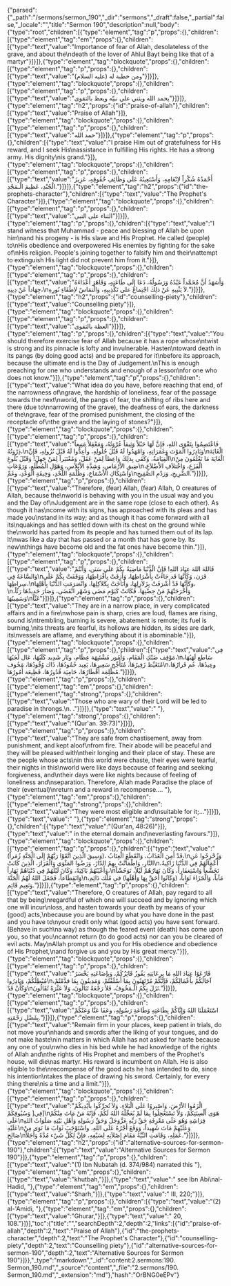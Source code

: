 {"parsed":{"_path":"/sermons/sermon_190","_dir":"sermons","_draft":false,"_partial":false,"_locale":"","title":"Sermon 190","description":null,"body":{"type":"root","children":[{"type":"element","tag":"p","props":{},"children":[{"type":"element","tag":"em","props":{},"children":[{"type":"text","value":"Importance of fear of Allah, desolateless of the grave, and about the\ndeath of the lover of Ahlul Bayt being like that of a martyr"}]}]},{"type":"element","tag":"blockquote","props":{},"children":[{"type":"element","tag":"p","props":{},"children":[{"type":"text","value":"ومن خطبة له (عليه السلام)"}]}]},{"type":"element","tag":"blockquote","props":{},"children":[{"type":"element","tag":"p","props":{},"children":[{"type":"text","value":"يحمد الله ويثني على نبيّه ويعظ بالتقوى"}]}]},{"type":"element","tag":"h2","props":{"id":"praise-of-allah"},"children":[{"type":"text","value":"Praise of Allah"}]},{"type":"element","tag":"blockquote","props":{},"children":[{"type":"element","tag":"p","props":{},"children":[{"type":"text","value":"حمد الله"}]}]},{"type":"element","tag":"p","props":{},"children":[{"type":"text","value":"I praise Him out of gratefulness for His reward, and I seek His\nassistance in fulfilling His rights. He has a strong army. His dignity\nis grand."}]},{"type":"element","tag":"blockquote","props":{},"children":[{"type":"element","tag":"p","props":{},"children":[{"type":"text","value":"أَحْمَدُهُ شُكْراً لاِنْعَامِهِ، وَأَسْتَعِينُهُ عَلَى وَظَائِفِ حُقُوقِهِ، عَزِيزَ الْجُنْدِ، عَظِيمَ الْـمَجْدِ."}]}]},{"type":"element","tag":"h2","props":{"id":"the-prophets-character"},"children":[{"type":"text","value":"The Prophet's Character"}]},{"type":"element","tag":"blockquote","props":{},"children":[{"type":"element","tag":"p","props":{},"children":[{"type":"text","value":"الثناء على النبي"}]}]},{"type":"element","tag":"p","props":{},"children":[{"type":"text","value":"I stand witness that Muhammad - peace and blessing of Allah be upon him\nand his progeny - is His slave and His Prophet. He called (people) to\nHis obedience and overpowered His enemies by fighting for the sake of\nHis religion. People's joining together to falsify him and their\nattempt to extinguish His light did not prevent him from it."}]},{"type":"element","tag":"blockquote","props":{},"children":[{"type":"element","tag":"p","props":{},"children":[{"type":"text","value":"وَأَشهَدُ أنَّ مُحَمَّداً عَبْدُهُ وَرَسُولُهُ، دَعَا إِلَى طَاعَتِهِ، وَقَاهَرَ أَعْدَاءَهُ جِهَاداً عَنْ دِينِهِ،\nلاَ يَثْنِيهِ عَنْ ذلِكَ اجْتِماعٌ على تَكْذِيبِهِ، وَالْتمَاسٌ لاِطْفَاءِ نُورِهِ."}]}]},{"type":"element","tag":"h2","props":{"id":"counselling-piety"},"children":[{"type":"text","value":"Counselling piety"}]},{"type":"element","tag":"blockquote","props":{},"children":[{"type":"element","tag":"p","props":{},"children":[{"type":"text","value":"العظة بالتقوى"}]}]},{"type":"element","tag":"p","props":{},"children":[{"type":"text","value":"You should therefore exercise fear of Allah because it has a rope whose\ntwist is strong and its pinnacle is lofty and invulnerable. Hasten\ntoward death in its pangs (by doing good acts) and be prepared for it\nbefore its approach, because the ultimate end is the Day of Judgement.\nThis is enough preaching for one who understands and enough of a lesson\nfor one who does not know."}]},{"type":"element","tag":"p","props":{},"children":[{"type":"text","value":"What idea do you have, before reaching that end, of the narrowness of\ngrave, the hardship of loneliness, fear of the passage towards the next\nworld, the pangs of fear, the shifting of ribs here and there (due to\nnarrowing of the grave), the deafness of ears, the darkness of the\ngrave, fear of the promised punishment, the closing of the receptacle of\nthe grave and the laying of stones?"}]},{"type":"element","tag":"blockquote","props":{},"children":[{"type":"element","tag":"p","props":{},"children":[{"type":"text","value":"فَاعْتَصِمُوا بِتَقْوَى اللهِ، فَإِنَّ لَهَا حَبْلاً وَثِيقاً عُرْوَتُهُ، وَمَعْقِلاً مَنِيعاً ذِرْوَتُهُ،\nوَبَادِرُوا الْمَوْتَ وَغَمَرَاتِهِ، وَامْهَدُوا لَهُ قَبْلَ حُلُولِهِ، وأَعِدُّوا لَهُ قَبْلَ نُزُولِهِ، فَإِنَّ\nالْغَايَةَ الْقِيَامَةُ، وَكَفَى بِذلِكَ وَاعِظاً لِمَنْ عَقَلَ، وَمُعْتَبَراً لِمَنْ جَهِلَ! وَقَبْلَ بُلُوغِ\nالْغَايَةَ مَا تَعْلَمُونَ مِنْ ضِيقِ الاْرْمَاسِ، وَشِدَّةِ الاْبْلاَسِ، وَهَوْلِ الْمُطَّلَعِ، وَرَوْعَاتِ\nالْفَزَعِ، وَاخْتلاَفِ الاْضْلاَعِ، وَاسْتِكَاكِ الاْسْمَاعِ، وَظُلْمَةِ اللَّحْدِ، وَخِيفَةِ الْوَعْدِ، وغَمِّ\nالضَّرِيحِ، وَرَدْمِ الصَّفِيحِ."}]}]},{"type":"element","tag":"p","props":{},"children":[{"type":"text","value":"Therefore, (fear) Allah, (fear) Allah, O creatures of Allah, because the\nworld is behaving with you in the usual way and you and the Day of\nJudgement are in the same rope (close to each other). As though it has\ncome with its signs, has approached with its pleas and has made you\nstand in its way; and as though it has come forward with all its\nquakings and has settled down with its chest on the ground while the\nworld has parted from its people and has turned them out of its lap. It\nwas like a day that has passed or a month that has gone by. Its new\nthings have become old and the fat ones have become thin."}]},{"type":"element","tag":"blockquote","props":{},"children":[{"type":"element","tag":"p","props":{},"children":[{"type":"text","value":"فَاللهَ اللهَ عِبَادَ اللهِ! فَإِنَّ الْدُّنْيَا مَاضِيَةٌ بكُمْ عَلَى سَنَن، وَأَنْتُمْ وَالسَّاعَةُ فِي\nقَرَن، وَكَأَنَّهَا قَد جَاءَتْ بِأَشْرَاطِهَا، وَأَزِفَتْ بِأَفْرَاطِهَا، وَوَقَفَتْ بِكُمْ عَلَى سِراطِهَا،\nوَكَأنَّهَا قَدْ أَشْرَفَتْ بِزَلاَزِلِهَا، وَأَنَاخَتْ بِكَلاَكِلِهَا، وَانْصَرَمَتِ الدُّنْيَا بِأَهْلِهَا،\nوَأَخْرَجَتْهُمْ مَنْ حِضْنِهَا، فَكَانَتْ كَيَوْم مَضَى وَشَهْر انْقَضَى، وَصَارَ جَدِيدُهَا رَثّاً، وَسَمِينُهَا\nغَثّاً"}]}]},{"type":"element","tag":"p","props":{},"children":[{"type":"text","value":"They are in a narrow place, in very complicated affairs and in a fire\nwhose pain is sharp, cries are loud, flames are rising, sound is\ntrembling, burning is severe, abatement is remote; its fuel is burning,\nits threats are fearful, its hollows are hidden, its sides are dark, its\nvessels are aflame, and everything about it is abominable."}]},{"type":"element","tag":"blockquote","props":{},"children":[{"type":"element","tag":"p","props":{},"children":[{"type":"text","value":"فِي مَوْقِف ضَنْكِ الْمَقَامِ، وَأُمُور مُشْتَبِهَة عِظَام، ونَار شَدِيد كَلَبُهَا، عَال لَجَبُهَا،\nسَاطع لَهَبُهَا، مُتَغَيِّظ زَفِيرُهَا، مُتَأَجِّج سَعِيرهَا، بَعِيد خُمُودُهَا، ذَاك وُقُودُهَا، مَخُوف\nوعِيدُهَا، عُم قَرارُهَا، مُظْلِمَة أَقْطَارُهَا، حَامِيَة قُدُورُهَا، فَظِيعَة أُمُورُهَا."}]}]},{"type":"element","tag":"p","props":{},"children":[{"type":"element","tag":"em","props":{},"children":[{"type":"element","tag":"strong","props":{},"children":[{"type":"text","value":"Those who are wary of their Lord will be led to paradise in throngs.\n. ."}]}]},{"type":"text","value":" "},{"type":"element","tag":"strong","props":{},"children":[{"type":"text","value":"(Qur'an. 39:73)"}]}]},{"type":"element","tag":"p","props":{},"children":[{"type":"text","value":"They are safe from chastisement, away from punishment, and kept aloof\nfrom fire. Their abode will be peaceful and they will be pleased with\ntheir longing and their place of stay. These are the people whose acts\nin this world were chaste, their eyes were tearful, their nights in this\nworld were like days because of fearing and seeking forgiveness, and\ntheir days were like nights because of feeling of loneliness and\nseparation. Therefore, Allah made Paradise the place of their (eventual)\nreturn and a reward in recompense.... "},{"type":"element","tag":"em","props":{},"children":[{"type":"element","tag":"strong","props":{},"children":[{"type":"text","value":"They were most eligible and\nsuitable for it;..."}]}]},{"type":"text","value":" "},{"type":"element","tag":"strong","props":{},"children":[{"type":"text","value":"(Qur'an, 48:26)"}]},{"type":"text","value":" in the eternal domain and\neverlasting favours."}]},{"type":"element","tag":"blockquote","props":{},"children":[{"type":"element","tag":"p","props":{},"children":[{"type":"text","value":"(وَسِيقَ الَّذِينَ اتَّقَوْا رَبَّهُمْ إِلَى الْجَنَّةِ زُمَراً)، قَدْ أُمِنَ الْعَذَابُ، وَانْقَطَعَ الْعِتَابُ،\nوَزُحْزِحُوا عَنِ النَّارِ، وَاطْمَأَنَّتْ بِهِمُ الدّارُ، وَرَضُوا المَثْوَى وَالْقَرَارَ، الَّذِينَ كَانَتْ\nأَعْمَالُهُمْ فِي الدُّنْيَا زَاكِيةً، وَأَعْيُنُهُمْ بَاكِيَةً، وَكَانَ لَيْلُهُمْ فِي دُنْيَاهُمْ نَهَاراً،\nتَخَشُّعاً وَاسْتِغفَاراً، وَكَانَ نَهَارُهُمْ لَيْلاً، تَوَحُشّاً وَانَقِطَاعاً، فَجَعَلَ اللهُ لَهُمُ الْجَنَّةَ\nمَآباً، وَالْجَزَاءَ ثَوَاباً، (وَكَانُوا أَحَقَّ بِهَا وَأَهْلَها) في مُلْك دَائِم، وَنَعِيم قَائِم."}]}]},{"type":"element","tag":"p","props":{},"children":[{"type":"text","value":"Therefore, O creatures of Allah, pay regard to all that by being\nregardful of which one will succeed and by ignoring which one will incur\nloss, and hasten towards your death by means of your (good) acts,\nbecause you are bound by what you have done in the past and you have to\nyour credit only what (good acts) you have sent forward. (Behave in such\na way) as though the feared event (death) has come upon you, so that you\ncannot return (to do good acts) nor can you be cleared of evil acts. May\nAllah prompt us and you for His obedience and obedience of His Prophet,\nand forgive us and you by His great mercy."}]},{"type":"element","tag":"blockquote","props":{},"children":[{"type":"element","tag":"p","props":{},"children":[{"type":"text","value":"فَارْعَوْا عِبَادَ اللهِ مَا بِرِعَايَتِهِ يَفُوزُ فَائِزُكُمْ، وَبِإضَاعَتِهِ يَخْسَرُ مُبْطِلُكُمْ، وَبَادِرُوا\nآجَالَكُمْ بأَعْمَالِكُمْ، فَإِنَّكُمْ مُرْتَهَنُونَ بِمَا أَسْلَفْتُمْ، وَمَدِينُونَ بِمَا قدَّمْتُمْ، وَكَأَنْ قَدْ\nنَزَلَ بِكُمُ الْـمَخُوفُ، فَلاَ رَجْعَةً تَنَالُونَ، وَلاَ عَثْرَةً تُقَالُونَ."}]}]},{"type":"element","tag":"blockquote","props":{},"children":[{"type":"element","tag":"p","props":{},"children":[{"type":"text","value":"اسْتَعْمَلَنَا اللهُ وَإِيَّاكُمْ بِطَاعَتِهِ وَطَاعَةِ رَسُولِهِ، وعَفَا عَنَّا وَعَنْكُمْ بِفَضْلِ رَحْمَتِهِ."}]}]},{"type":"element","tag":"p","props":{},"children":[{"type":"text","value":"Remain firm in your places, keep patient in trials, do not move your\nhands and swords after the liking of your tongues, and do not make haste\nin matters in which Allah has not asked for haste because any one of you\nwho dies in his bed while he had knowledge of the rights of Allah and\nthe rights of His Prophet and members of the Prophet's house, will die\nas martyr. His reward is incumbent on Allah. He is also eligible to the\nrecompense of the good acts he has intended to do, since his intention\ntakes the place of drawing his sword. Certainly, for every thing there\nis a time and a limit."}]},{"type":"element","tag":"blockquote","props":{},"children":[{"type":"element","tag":"p","props":{},"children":[{"type":"text","value":"الْزَمُوا الاْرْضَ، وَاصْبِروُا عَلَى الْبَلاءِ، وَلاَ تُحرِّكُوا بأَيْدِيكُمْ وَسُيُوفِكُمْ ]فِي]\nهَوَى أَلْسِنَتِكُمْ، وَلاَ تَسْتَعْجِلُوا بِمَا لَمْ يُعَجِّلْهُ اللهُ لَكُمْ، فَإِنّهُ مَنْ مَاتَ مِنْكُمْ عَلَى\nفِرَاشِهِ وَهُوَ عَلَى مَعْرِفَةِ حَقِّ رَبِّهِ عَزَّوَجَلّ وَحَقِّ رَسُولِهِ وَأَهْلِ بَيْتِهِ صَلَوَاتُ اللهِ عَلَيْهِ\nوَعَلَيْهِمْ مَاتَ شَهِيداً، وَوَقَعَ أَجْرُهُ عَلَى اللهِ، واسْتَوْجَبَ ثَوَابَ مَا نَوَى مِنْ صَالِحِ\nعَمَلِهِ، وَقَامَتِ النِّيَّةُ مَقَامَ إِصْلاَتِهِ لِسَيْفِهِ، فإِنَّ لِكُلِّ شَيْء مُدَّةً وَأَجَلاً."}]}]},{"type":"element","tag":"h2","props":{"id":"alternative-sources-for-sermon-190"},"children":[{"type":"text","value":"Alternative Sources for Sermon 190"}]},{"type":"element","tag":"p","props":{},"children":[{"type":"text","value":"(1) Ibn Nubatah (d. 374/984) narrated this "},{"type":"element","tag":"em","props":{},"children":[{"type":"text","value":"khutbah,"}]},{"type":"text","value":" see Ibn Abi\nal-Hadid, "},{"type":"element","tag":"em","props":{},"children":[{"type":"text","value":"Sharh,"}]},{"type":"text","value":" III, 220;"}]},{"type":"element","tag":"p","props":{},"children":[{"type":"text","value":"(2) al-'Amidi, "},{"type":"element","tag":"em","props":{},"children":[{"type":"text","value":"Ghurar,"}]},{"type":"text","value":" 20, 108."}]}],"toc":{"title":"","searchDepth":2,"depth":2,"links":[{"id":"praise-of-allah","depth":2,"text":"Praise of Allah"},{"id":"the-prophets-character","depth":2,"text":"The Prophet's Character"},{"id":"counselling-piety","depth":2,"text":"Counselling piety"},{"id":"alternative-sources-for-sermon-190","depth":2,"text":"Alternative Sources for Sermon 190"}]}},"_type":"markdown","_id":"content:2.sermons:190. Sermon_190.md","_source":"content","_file":"2.sermons/190. Sermon_190.md","_extension":"md"},"hash":"OrBNG0eEPv"}